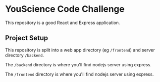 # YouScience Code Challenge

This repository is a good React and Express application.

## Project Setup

This repository is split into a web app directory (eg `/frontend`) and server directory `/backend`.

The `/backend` directory is where you'll find nodejs server using express.

The `/frontend` directory is where you'll find nodejs server using express.
